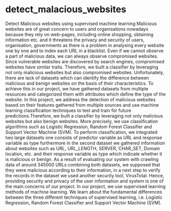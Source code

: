 # detect_malacious_websites
Detect Malicious websites using supervised machine learning Malicious websites are of great concern to users and organisations nowadays because they rely on web-pages, including online shopping, obtaining information etc. and it threatens the privacy and security of users, organisation, governments as there is a problem in analysing every website one by one and to index each URL in a blacklist. Even if we cannot observe a part of malicious data, we can always observe compromised websites. Since vulnerable websites are discovered by search engines, compromised websites have similar traits. Therefore, we built a classifier by leveraging not only malicious websites but also compromised websites. Unfortunately, there are lack of datasets which can identify the difference between malicious and benign websites on the basis of their characteristics. To achieve this in our project, we have gathered datasets from multiple resources and categorized them with attributes which define the type of the website. In this project, we address the detection of malicious websites based on their features gathered from multiple sources and use machine learning classification techniques to test and train for future predictions.Therefore, we built a classifier by leveraging not only malicious websites but also benign websites. More precisely, we use classification algorithms such as Logistic Regression, Random Forest Classifier and Support Vector Machine (SVM). To perform classification, we integrated two large datasets one consists of predictor variable as URL and response variable as type furthermore in the second dataset we gathered information about websites such as URL, URL_LENGTH, SERVER, CHAR_SET, Domain location, etc. and their response variable as type which indicate whether it is malicious or benign. As a result of evaluating our system with crawling data of around 345000 URLs combining both datasets, we supposed that they were malicious according to their information, in a next step to verify the records in the dataset we used another security tool, VirusTotal. Hence, providing security and privacy of the user information and system is one of the main concerns of our project. In our project, we use supervised learning methods of machine learning. We learn about the fundamental differences between the three different techniques of supervised learning, i.e. Logistic Regression, Random Forest Classifier and Support Vector Machine (SVM).
